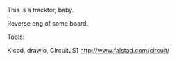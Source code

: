 This is a tracktor, baby.

Reverse eng of some board.



Tools:

Kicad, drawio, 
CircuitJS1 http://www.falstad.com/circuit/
